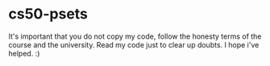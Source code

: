 # cs50-psets
It's important that you do not copy my code, follow the honesty terms of the course and the university. Read my code just to clear up doubts. I hope i've helped. :)
